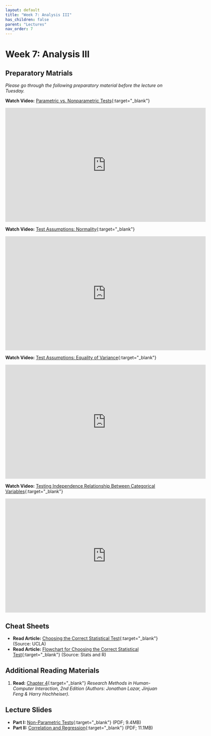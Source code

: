 ```yaml
---
layout: default
title: "Week 7: Analysis III"
has_children: false
parent: "Lectures"
nav_order: 7
---
```


# Week 7: Analysis III

## Preparatory Matrials

_Please go through the following preparatory material before the lecture on Tuesday._

**Watch Video:** [Parametric vs. Nonparametric Tests](https://youtu.be/ftnOBcXtBEQ?si=AAM9o2-J-7L1Lhud){:target="\_blank"}

<iframe width="627" height="357" src="https://www.youtube.com/embed/ftnOBcXtBEQ?si=AAM9o2-J-7L1Lhud" title="Parametric vs. Nonparametric Tests | DATAtab" frameborder="0" allow="accelerometer; autoplay; clipboard-write; encrypted-media; gyroscope; picture-in-picture; web-share" allowfullscreen></iframe>

**Watch Video:** [Test Assumptions: Normality](https://youtu.be/AVketBmpUTE?si=zP_ZJQkWd1tMUlJB){:target="\_blank"}

<iframe width="627" height="357" src="https://www.youtube.com/embed/AVketBmpUTE?si=zP_ZJQkWd1tMUlJB" title="Test Assumptions: Normality | DATAtab" frameborder="0" allow="accelerometer; autoplay; clipboard-write; encrypted-media; gyroscope; picture-in-picture; web-share" allowfullscreen></iframe>

**Watch Video:** [Test Assumptions: Equality of Variance](https://youtu.be/x51GDTiPIfI?si=AVIKLzYgpdXp7vyd){:target="\_blank"}

<iframe width="627" height="357" src="https://www.youtube.com/embed/x51GDTiPIfI?si=AVIKLzYgpdXp7vyd" title="Test Assumptions: Equality of Variance | DATAtab" frameborder="0" allow="accelerometer; autoplay; clipboard-write; encrypted-media; gyroscope; picture-in-picture; web-share" allowfullscreen></iframe>

**Watch Video:** [Testing Independence Relationship Between Categorical Variables](https://youtu.be/rpKzq64GA9Y?si=fBLzJa9rVVI1duGf){:target="\_blank"}

<iframe width="627" height="357" src="https://www.youtube.com/embed/rpKzq64GA9Y?si=fBLzJa9rVVI1duGf" title="Testing Independence Relationship Between Categorical Variables | DATAtab" frameborder="0" allow="accelerometer; autoplay; clipboard-write; encrypted-media; gyroscope; picture-in-picture; web-share" allowfullscreen></iframe>

## Cheat Sheets

-   **Read Article:** [Choosing the Correct Statistical Test](https://stats.oarc.ucla.edu/other/mult-pkg/whatstat/){:target="\_blank"} (Source: UCLA)
-   **Read Article:** [Flowchart for Choosing the Correct Statistical Test](https://statsandr.com/blog/what-statistical-test-should-i-do/){:target="\_blank"} (Source: Stats and R)

## Additional Reading Materials

1.  **Read:** [Chapter 4](https://brightspace.tudelft.nl/content/enforced/596488-IOB6-E8+2023+3/HCI-Book/Chapter-4---Statistical-analy_2017_Research-Methods-in-Human-Computer-Intera.pdf?isCourseFile=true&ou=596488){:target="\_blank"} _Research Methods in Human-Computer Interaction, 2nd Edition (Authors: Jonathan Lazar, Jinjuan Feng & Harry Hochheiser)._

## Lecture Slides

-   **Part I:** [Non-Parametric Tests](https://brightspace.tudelft.nl/content/enforced/596488-IOB6-E8+2023+3/Week%207/Lecture/24-07-1-Non-Parametric-Tests.pdf?isCourseFile=true&ou=596488){:target="\_blank"} (PDF; 9.4MB)
-   **Part II:** [Correlation and Regression](https://brightspace.tudelft.nl/content/enforced/596488-IOB6-E8+2023+3/Week%207/Lecture/24-07-2-Correlation-Regression.pdf?isCourseFile=true&ou=596488){:target="\_blank"} (PDF; 11.1MB)